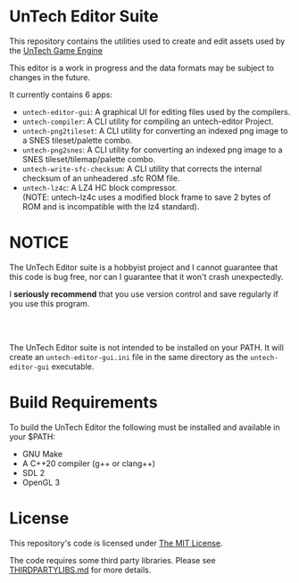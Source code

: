 UnTech Editor Suite
===================

This repository contains the utilities used to create and edit assets
used by the
[UnTech Game Engine](https://github.com/undisbeliever/untech-engine)

This editor is a work in progress and the data formats may be subject to
changes in the future.

It currently contains 6 apps:

 * `untech-editor-gui`: A graphical UI for editing files used by the
    compilers.
 * `untech-compiler`: A CLI utility for compiling an untech-editor Project.
 * `untech-png2tileset`: A CLI utility for converting an indexed png
   image to a SNES tileset/palette combo.
 * `untech-png2snes`: A CLI utility for converting an indexed png image
   to a SNES tileset/tilemap/palette combo.
 * `untech-write-sfc-checksum`: A CLI utility that corrects the internal
   checksum of an unheadered .sfc ROM file.
 * `untech-lz4c`: A LZ4 HC block compressor.\
    (NOTE: untech-lz4c uses a modified block frame to save 2 bytes of
    ROM and is incompatible with the lz4 standard).


NOTICE
======

The UnTech Editor suite is a hobbyist project and I cannot guarantee
that this code is bug free, nor can I guarantee that it won't crash
unexpectedly.

I **seriously recommend** that you use version control and save
regularly if you use this program.

<br/>
<br/>

The UnTech Editor suite is not intended to be installed on your PATH.
It will create an `untech-editor-gui.ini` file in the same directory
as the `untech-editor-gui` executable.



Build Requirements
==================

To build the UnTech Editor the following must be installed and available
in your $PATH:

 * GNU Make
 * A C++20 compiler (g++ or clang++)
 * SDL 2
 * OpenGL 3


License
=======
This repository's code is licensed under [The MIT License](LICENSE).

The code requires some third party libraries. Please see
[THIRDPARTYLIBS.md](THIRDPARTYLIBS.md) for more details.


